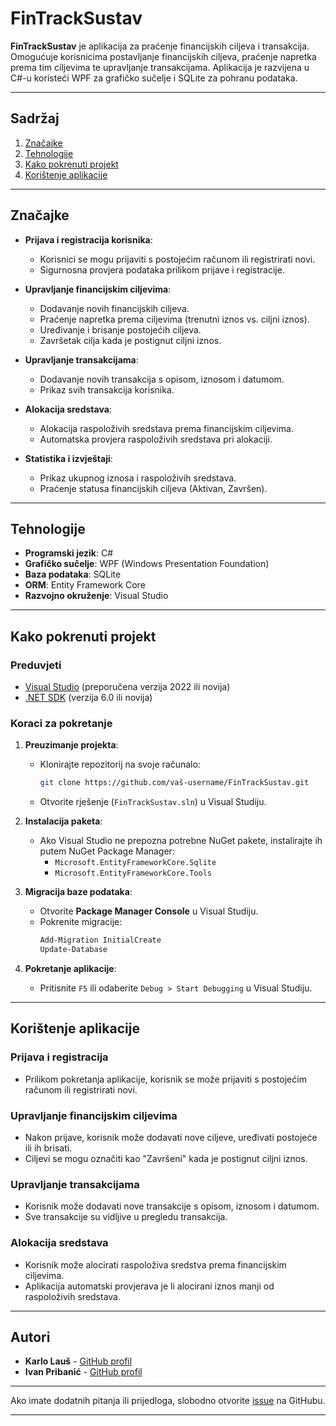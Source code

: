 # FinTrackSustav

**FinTrackSustav** je aplikacija za praćenje financijskih ciljeva i transakcija. Omogućuje korisnicima postavljanje financijskih ciljeva, praćenje napretka prema tim ciljevima te upravljanje transakcijama. Aplikacija je razvijena u C#-u koristeći WPF za grafičko sučelje i SQLite za pohranu podataka.

---

## Sadržaj
1. [Značajke](#značajke)
2. [Tehnologije](#tehnologije)
3. [Kako pokrenuti projekt](#kako-pokrenuti-projekt)
4. [Korištenje aplikacije](#korištenje-aplikacije)

---

## Značajke

- **Prijava i registracija korisnika**:
  - Korisnici se mogu prijaviti s postojećim računom ili registrirati novi.
  - Sigurnosna provjera podataka prilikom prijave i registracije.

- **Upravljanje financijskim ciljevima**:
  - Dodavanje novih financijskih ciljeva.
  - Praćenje napretka prema ciljevima (trenutni iznos vs. ciljni iznos).
  - Uređivanje i brisanje postojećih ciljeva.
  - Završetak cilja kada je postignut ciljni iznos.

- **Upravljanje transakcijama**:
  - Dodavanje novih transakcija s opisom, iznosom i datumom.
  - Prikaz svih transakcija korisnika.

- **Alokacija sredstava**:
  - Alokacija raspoloživih sredstava prema financijskim ciljevima.
  - Automatska provjera raspoloživih sredstava pri alokaciji.

- **Statistika i izvještaji**:
  - Prikaz ukupnog iznosa i raspoloživih sredstava.
  - Praćenje statusa financijskih ciljeva (Aktivan, Završen).

---

## Tehnologije

- **Programski jezik**: C#
- **Grafičko sučelje**: WPF (Windows Presentation Foundation)
- **Baza podataka**: SQLite
- **ORM**: Entity Framework Core
- **Razvojno okruženje**: Visual Studio

---

## Kako pokrenuti projekt

### Preduvjeti
- [Visual Studio](https://visualstudio.microsoft.com/) (preporučena verzija 2022 ili novija)
- [.NET SDK](https://dotnet.microsoft.com/download) (verzija 6.0 ili novija)

### Koraci za pokretanje
1. **Preuzimanje projekta**:
   - Klonirajte repozitorij na svoje računalo:
     ```bash
     git clone https://github.com/vaš-username/FinTrackSustav.git
     ```
   - Otvorite rješenje (`FinTrackSustav.sln`) u Visual Studiju.

2. **Instalacija paketa**:
   - Ako Visual Studio ne prepozna potrebne NuGet pakete, instalirajte ih putem NuGet Package Manager:
     - `Microsoft.EntityFrameworkCore.Sqlite`
     - `Microsoft.EntityFrameworkCore.Tools`

3. **Migracija baze podataka**:
   - Otvorite **Package Manager Console** u Visual Studiju.
   - Pokrenite migracije:
     ```bash
     Add-Migration InitialCreate
     Update-Database
     ```

4. **Pokretanje aplikacije**:
   - Pritisnite `F5` ili odaberite `Debug > Start Debugging` u Visual Studiju.

---

## Korištenje aplikacije

### Prijava i registracija
- Prilikom pokretanja aplikacije, korisnik se može prijaviti s postojećim računom ili registrirati novi.

### Upravljanje financijskim ciljevima
- Nakon prijave, korisnik može dodavati nove ciljeve, uređivati postojeće ili ih brisati.
- Ciljevi se mogu označiti kao "Završeni" kada je postignut ciljni iznos.

### Upravljanje transakcijama
- Korisnik može dodavati nove transakcije s opisom, iznosom i datumom.
- Sve transakcije su vidljive u pregledu transakcija.

### Alokacija sredstava
- Korisnik može alocirati raspoloživa sredstva prema financijskim ciljevima.
- Aplikacija automatski provjerava je li alocirani iznos manji od raspoloživih sredstava.

---

## Autori

- **Karlo Lauš** - [GitHub profil](https://github.com/LuckyStrike114)
- **Ivan Pribanić** - [GitHub profil](https://github.com/ivantf2)

---

Ako imate dodatnih pitanja ili prijedloga, slobodno otvorite [issue](https://github.com/vaš-username/FinTrackSustav/issues) na GitHubu.

---
